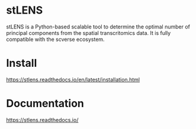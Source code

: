 # stLENS
stLENS is a Python-based scalable tool to determine the optimal number of principal components from the spatial transcritomics data. It is fully compatible with the scverse ecosystem.

Install
=======
https://stlens.readthedocs.io/en/latest/installation.html

Documentation
=============
https://stlens.readthedocs.io/